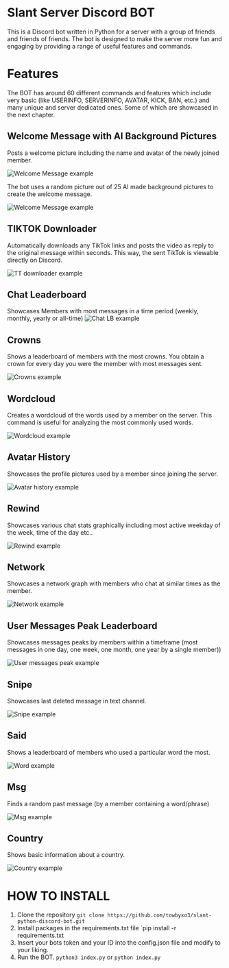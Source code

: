 # Slant Server Discord BOT
This is a Discord bot written in Python for a server with a group of friends and friends of friends. The bot is designed to make the server more fun and engaging by providing a range of useful features and commands.

# Features
The BOT has around 60 different commands and features which include very basic (like USERINFO, SERVERINFO, AVATAR, KICK, BAN, etc.) and many unique and server dedicated ones. Some of which are showcased in the next chapter.

## Welcome Message with AI Background Pictures
Posts a welcome picture including the name and avatar of the newly joined member.

![Welcome Message example](./README/0_welcome.PNG)

The bot uses a random picture out of 25 AI made background pictures to create the welcome message.

![Welcome Message example](./README/01_welcome_background_examples.PNG)

## TIKTOK Downloader
Automatically downloads any TikTok links and posts the video as reply to the original message within seconds. This way, the sent TikTok is viewable directly on Discord.

![TT downloader example](./README/12_TIKTOK_downloader.PNG)

## Chat Leaderboard
Showcases Members with most messages in a time period (weekly, monthly, yearly or all-time)
![Chat LB example](./README/2_leaderboard_chat.gif)

## Crowns
Shows a leaderboard of members with the most crowns.
You obtain a crown for every day you were the member with most messages sent.

![Crowns example](./README/11_crowns.PNG)

## Wordcloud
Creates a wordcloud of the words used by a member on the server. This command is useful for analyzing the most commonly used words.

![Wordcloud example](./README/1_word_cloud.PNG)

## Avatar History 
Showcases the profile pictures used by a member since joining the server. 

![Avatar history example](./README/3_avatar_history.gif)

## Rewind
Showcases various chat stats graphically including most active weekday of the week, time of the day etc..

![Rewind example](./README/4_rewind.gif)

## Network
Showcases a network graph with members who chat at similar times as the member.

![Network example](./README/5_network.PNG)

## User Messages Peak Leaderboard
Showcases messages peaks by members within a timeframe (most messages in one day, one week, one month, one year by a single member))

![User messages peak example](./README/6_peak_messages_user.gif)

## Snipe
Showcases last deleted message in text channel.

![Snipe example](./README/7_snipe.PNG)

## Said
Shows a leaderboard of members who used a particular word the most.

![Word example](./README/8_said.PNG)

## Msg
Finds a random past message (by a member containing a word/phrase)

![Msg example](./README/9_msg.PNG)

## Country
Shows basic information about a country.

![Country example](./README/10_country.PNG)

# HOW TO INSTALL

1. Clone the repository 
`git clone https://github.com/towbyxo3/slant-python-discord-bot.git`
2. Install packages in the requirements.txt file
`pip install -r requirements.txt
3. Insert your bots token and your ID into the config.json file and modify to your liking.
4. Run the BOT.
`python3 index.py`
or
`python index.py`


